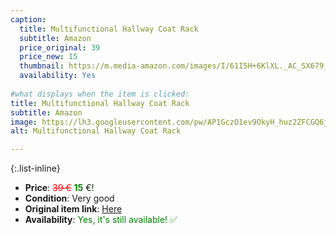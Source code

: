 ```yaml
---
caption:
  title: Multifunctional Hallway Coat Rack
  subtitle: Amazon
  price_original: 39
  price_new: 15
  thumbnail: https://m.media-amazon.com/images/I/61I5H+6KlXL._AC_SX679_.jpg
  availability: Yes
  
#what displays when the item is clicked:
title: Multifunctional Hallway Coat Rack
subtitle: Amazon
image: https://lh3.googleusercontent.com/pw/AP1GczO1ev9OkyH_huz2ZFCGQ6jOccOOKMaTe7jlMh-0NkBopvMkBr5Gzmf90p7a4PnhBn_Ay1-R0aZkGKr8FL6yn_C9tJGrLG4CK96TTkdOzOa_aEvzgolY0aJ36LBphfBvIj0poTIb8TjLuKL6Wqk_WDNhAw=w1220-h1626-s-no-gm?authuser=0
alt: Multifunctional Hallway Coat Rack

---
```

{:.list-inline} 
- **Price**: <span style="color:red"><del>39 €</del></span> <span style="color:green">**15**</span> €!
- **Condition**: Very good
- **Original item link**: [Here](https://www.amazon.de/dp/B07Z1R4MR2?psc=1&ref=ppx_yo2ov_dt_b_product_details)
- **Availability**: <span style='color:green'>Yes, it's still available! ✅</span>
